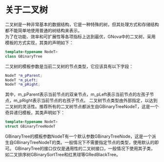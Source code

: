 # 关于二叉树  
二叉树是一种非常基本的数据结构，它是一种特殊的树，但其处理方式和存储结构都不能简单地使用普通的树结构来表示。  
为了在功能、效率和可扩展性等各项指标上达到最优，GNova中的二叉树，采用模板的方式实现，其类的声明如下：
```C++
template<typename NodeT> 
class GBinaryTree
```
二叉树的模板参数是当前二叉树的节点类型，它应该具有以下字段：
```C++
NodeT *m_pParent;
NodeT *m_pLeft;
NodeT *m_pRight;
```
其中，m_pParent表示当前节点的双亲节点，m_pLeft表示当前节点的左孩子节点，m_pRight表示当前节点的右孩子节点。
二叉树节点类型由外部指定，以达到二叉树的灵活性。推荐所有的二叉树节点都派生自GBinaryTreeNodeT，这是一个奇异递归模板，其类声明如下：
```C++
template<typename NodeT>
struct GBinaryTreeNodeT
```
GBinaryTree的模板参数NodeT有一个默认参数GBinaryTreeNode，这是一个派生自GBinaryTreeNodeT的类。一般情况下不需要指定节点的类型，使用默认的即可。
GBinaryTree的接口仅仅是通用性的二叉树接口，一般情况下使用其子类，如二叉排序树GBinarySortTree和红黑球等GRedBlackTree。
